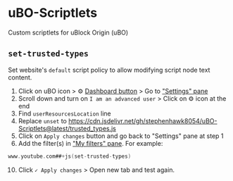 # uBO-Scriptlets
Custom scriptlets for uBlock Origin (uBO)

## `set-trusted-types`
Set website's `default` script policy to allow modifying script node text content.

1. Click on uBO icon > ⚙ [Dashboard button](https://github.com/gorhill/uBlock/wiki/Quick-guide:-popup-user-interface#the-tools) > Go to ["Settings" pane](https://github.com/gorhill/uBlock/wiki/Dashboard:-Settings)
4. Scroll down and turn on `I am an advanced user` > Click on ⚙ icon at the end
5. Find `userResourcesLocation` line
6. Replace `unset` to https://cdn.jsdelivr.net/gh/stephenhawk8054/uBO-Scriptlets@latest/trusted_types.js
7. Click on `Apply changes` button and go back to "Settings" pane at step 1
8. Add the filter(s) in ["My filters" pane](https://github.com/gorhill/uBlock/wiki/Dashboard:-My-filters). For example:

```adb
www.youtube.com##+js(set-trusted-types)
```

10. Click `✓ Apply changes` > Open new tab and test again.
